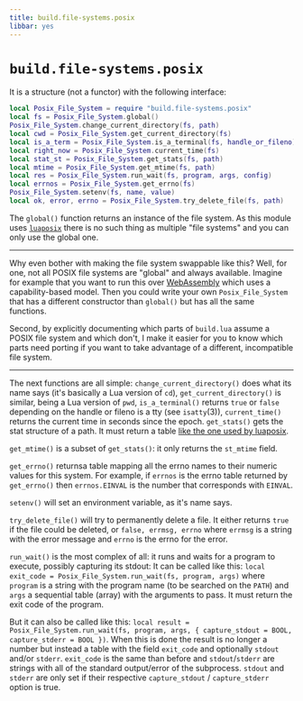 ```yaml
---
title: build.file-systems.posix
libbar: yes
---
```


# `build.file-systems.posix` #

It is a structure (not a functor) with the following interface:

```lua
local Posix_File_System = require "build.file-systems.posix"
local fs = Posix_File_System.global()
Posix_File_System.change_current_directory(fs, path)
local cwd = Posix_File_System.get_current_directory(fs)
local is_a_term = Posix_File_System.is_a_terminal(fs, handle_or_fileno)
local right_now = Posix_File_System.current_time(fs)
local stat_st = Posix_File_System.get_stats(fs, path)
local mtime = Posix_File_System.get_mtime(fs, path)
local res = Posix_File_System.run_wait(fs, program, args, config)
local errnos = Posix_File_System.get_errno(fs)
Posix_File_System.setenv(fs, name, value)
local ok, error, errno = Posix_File_System.try_delete_file(fs, path)
```

The `global()` function returns an instance of the file system. As this module
uses [`luaposix`](https://luaposix.github.io/luaposix/index.html) there is no
such thing as multiple "file systems" and you can only use the global one.

-------------------------------------------------------------------------------

Why even bother with making the file system swappable like this? Well,
for one, not all POSIX file systems are "global" and always available. Imagine
for example that you want to run this over
[WebAssembly](https://webassembly.org) which uses a capability-based
model. Then you could write your own `Posix_File_System` that has a different
constructor than `global()` but has all the same functions.

Second, by explicitly documenting which parts of `build.lua` assume a POSIX
file system and which don't, I make it easier for you to know which parts need
porting if you want to take advantage of a different, incompatible file system.

-------------------------------------------------------------------------------

The next functions are all simple: `change_current_directory()` does what its
name says (it's basically a Lua version of `cd`), `get_current_directory()` is
similar, being a Lua version of `pwd`, `is_a_terminal()` returns `true` or
`false` depending on the handle or fileno is a tty (see `isatty`(3)),
`current_time()` returns the current time in seconds since the
epoch. `get_stats()` gets the stat structure of a path. It must return a table
[like the one used by
luaposix](https://luaposix.github.io/luaposix/modules/posix.sys.stat.html#PosixStat).

`get_mtime()` is a subset of `get_stats()`: it only returns the `st_mtime` field.

`get_errno()` returnsa table mapping all the errno names to their numeric
values for this system. For example, if `errnos` is the errno table returned by
`get_errno()` then `errnos.EINVAL` is the number that corresponds with
`EINVAL`.

`setenv()` will set an environment variable, as it's name says.

`try_delete_file()` will try to permanently delete a file. It either returns
`true` if the file could be deleted, or `false, errmsg, errno` where `errmsg`
is a string with the error message and `errno` is the errno for the error.

<a id="run_wait_func"></a>

`run_wait()` is the most complex of all: it runs and waits for a program to
execute, possibly capturing its stdout: It can be called like this: `local
exit_code = Posix_File_System.run_wait(fs, program, args)` where `program` is a
string with the program name (to be searched on the `PATH`) and `args` a
sequential table (array) with the arguments to pass. It must return the exit
code of the program.

But it can also be called like this: `local result =
Posix_File_System.run_wait(fs, program, args, { capture_stdout = BOOL,
capture_stderr = BOOL })`. When this is done the result is no longer a number
but instead a table with the field `exit_code` and optionally `stdout` and/or
`stderr`. `exit_code` is the same than before and `stdout`/`stderr` are strings
with all of the standard output/error of the subprocess. `stdout` and `stderr`
are only set if their respective `capture_stdout` / `capture_stderr` option is
true.
